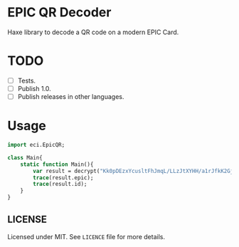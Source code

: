 # EPIC QR Decoder

Haxe library to decode a QR code on a modern EPIC Card.

# TODO

- [ ] Tests.
- [ ] Publish 1.0.
- [ ] Publish releases in other languages.

# Usage

```haxe
import eci.EpicQR;

class Main{
	static function Main(){
		var result = decrypt("Kk0pDEzxYcusltFhJmqL/LLzJtXYHH/a1rJfkK2GjzA1x5jrzaeT1ULEF38L7/lIQ8w3c+H4ePeuVs2HuMYDUg==");
		trace(result.epic);
		trace(result.id);
	}
}
```

## LICENSE

Licensed under MIT. See `LICENCE` file for more details.